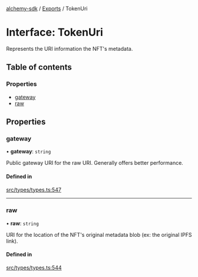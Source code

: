 [alchemy-sdk](../README.md) / [Exports](../modules.md) / TokenUri

# Interface: TokenUri

Represents the URI information the NFT's metadata.

## Table of contents

### Properties

- [gateway](TokenUri.md#gateway)
- [raw](TokenUri.md#raw)

## Properties

### gateway

• **gateway**: `string`

Public gateway URI for the raw URI. Generally offers better performance.

#### Defined in

[src/types/types.ts:547](https://github.com/alchemyplatform/alchemy-sdk-js/blob/46e9716/src/types/types.ts#L547)

___

### raw

• **raw**: `string`

URI for the location of the NFT's original metadata blob (ex: the original
IPFS link).

#### Defined in

[src/types/types.ts:544](https://github.com/alchemyplatform/alchemy-sdk-js/blob/46e9716/src/types/types.ts#L544)
